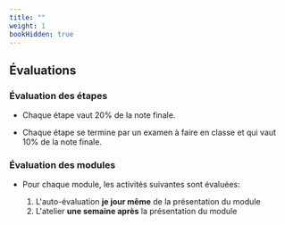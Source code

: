 ```yaml
---
title: ""
weight: 1
bookHidden: true
---
```



## Évaluations

<!--
<center>
<video width="90%" src="/cegep/420-3C6-MO/videos/evaluations.mp4" type="video/mp4" controls>
</center>
-->

### Évaluation des étapes

* Chaque étape vaut 20% de la note finale.

* Chaque étape se termine par un examen à faire en classe et qui vaut 10% de la note finale.

### Évaluation des modules

* Pour chaque module, les activités suivantes sont évaluées:

    1. L'auto-évaluation **je jour même** de la présentation du module
    1. L'atelier **une semaine après** la présentation du module


<!--

### Évaluation des étapes

<table>
<tr>
	<th>Étape
	</th>
	<th>Pondération
	</th>
</tr>
<tr>
	<td style="text-align:center;">Étape 1
	</td>
	<td>10%
	</td>
</tr>
<tr>
	<td style="text-align:center;">Étape 2
	</td>
	<td>30%
	</td>
</tr>
<tr>
	<td style="text-align:center;">Étape 3
	</td>
	<td>20%
	</td>
</tr>
<tr>
	<td style="text-align:center;">Étape 4
	</td>
	<td>20%
	</td>
</tr>
<tr>
	<td style="text-align:center;">Étape 5
	</td>
	<td>20%
	</td>
</tr>
</table>

-->


<!--

### NOTE: la Cote R sera comptabilisée

<center>
<video width="90%" src="/cegep/420-3C6-MO/videos/cote_r.mp4" type="video/mp4" controls>
</center>


-->
